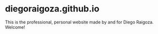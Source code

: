 # diegoraigoza.github.io
This is the professional, personal website made by and for Diego Raigoza. Welcome!
